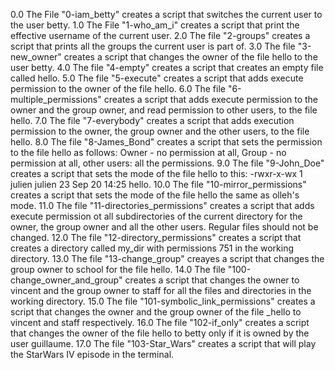 0.0 The File "0-iam_betty" creates a script that switches the current user to the user betty.
1.0 The File "1-who_am_i" creates a script that print the effective username of the current user.
2.0 The file "2-groups" creates a script that prints all the groups the current user is part of.
3.0 The file "3-new_owner" creates a script that changes the owner of the file hello to the user betty.
4.0 The file "4-empty" creates  a script that creates an empty file called hello.
5.0 The file "5-execute" creates a script that adds execute permission to the owner of the file hello.
6.0 The file "6-multiple_permissions" creates a script that adds execute permission to the owner and the group owner, and read permission to other users, to the file hello.
7.0 The file "7-everybody" creates a script that adds execution permission to the owner, the group owner and the other users, to the file hello.
8.0 The file "8-James_Bond" creates a script that sets the permission to the file hello as follows: Owner - no permission at all, Group - no permission at all, other users: all the permissions.
9.0 The file "9-John_Doe" creates a script that sets the mode of the file hello to this: -rwxr-x-wx 1 julien julien 23 Sep 20 14:25 hello.
10.0 The file "10-mirror_permissions" creates a script that sets the mode of the file hello the same as olleh's mode.
11.0 The file "11-directories_permissions" creates a script that adds execute permission ot all subdirectories of the current directory for the owner, the group owner and all the other users. Regular files should not be changed.
12.0 The file "12-directory_permissions" creates a script that creates a directory called my_dir with permissions 751 in the working directory.
13.0 The file "13-change_group" creayes a script that changes the group owner to school for the file hello. 
14.0 The file "100-change_owner_and_group" creates a script that changes the owner to vincent and the group owner to staff for all the files and directories in the working directory.
15.0 The file "101-symbolic_link_permissions" creates a script that changes the owner and the group owner of the file _hello to vincent and staff respectively.
16.0 The file "102-if_only" creates a script that changes the owner of the file hello to betty only if it is owned by the user guillaume.
17.0 The file "103-Star_Wars" creates a script that will play the StarWars IV episode in the terminal.
